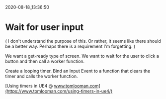 2020-08-18_13:36:50

# Wait for user input

(
I don't understand the purpose of this.
Or rather, it seems like there should be a better way.
Perhaps there is a requirement I'm forgetting.
)

We want a get-ready type of screen.
We want to wait for the user to click a button and then call a worker function.

Create a looping timer.
Bind an Input Event to a function that clears the timer and calls the worker function.

[Using timers in UE4 @ www.tomlooman.com](https://www.tomlooman.com/using-timers-in-ue4/)
